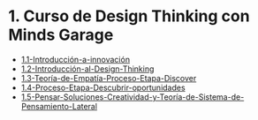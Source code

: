 # 1. Curso de Design Thinking con Minds Garage



[comment]:STARTING_GENERATED_TOC

* [1.1-Introducción-a-innovación](<./content/1.1-Introducción-a-innovación.md>)
* [1.2-Introducción-al-Design-Thinking](<./content/1.2-Introducción-al-Design-Thinking.md>)
* [1.3-Teoría-de-Empatía-Proceso-Etapa-Discover](<./content/1.3-Teoría-de-Empatía-Proceso-Etapa-Discover.md>)
* [1.4-Proceso-Etapa-Descubrir-oportunidades](<./content/1.4-Proceso-Etapa-Descubrir-oportunidades.md>)
* [1.5-Pensar-Soluciones-Creatividad-y-Teoría-de-Sistema-de-Pensamiento-Lateral](<./content/1.5-Pensar-Soluciones-Creatividad-y-Teoría-de-Sistema-de-Pensamiento-Lateral.md>)

[comment]:ENDING_GENERATED_TOC